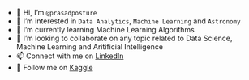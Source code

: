 - 👋 Hi, I’m `@prasadposture`
- 👀 I’m interested in `Data Analytics`, `Machine Learning` and `Astronomy`
- 🌱 I’m currently learning Machine Learning Algorithms
- 💞️ I’m looking to collaborate on any topic related to Data Science, Machine Learning and Aritificial Intelligence
- 📫 Connect with me on [LinkedIn](https://www.linkedin.com/in/prasad-posture-6a3a77215/)
- 🤩 Follow me on [Kaggle](https://www.kaggle.com/prasadposture121)


<!---
prasadposture/prasadposture is a ✨ special ✨ repository because its `README.md` (this file) appears on your GitHub profile.
You can click the Preview link to take a look at your changes.
--->
